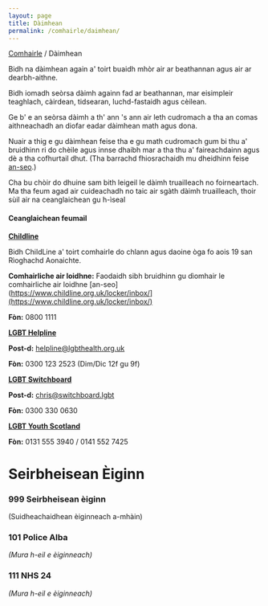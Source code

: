 ```yaml
---
layout: page
title: Dàimhean
permalink: /comhairle/daimhean/
---
```


[Comhairle]({{site.baseurl}}/comhairle/) / Dàimhean

Bidh na dàimhean again a' toirt buaidh mhòr air ar beathannan agus air ar dearbh-aithne.

Bidh iomadh seòrsa dàimh againn fad ar beathannan, mar eisimpleir teaghlach, càirdean, tidsearan, luchd-fastaidh agus cèilean.

Ge b' e an seòrsa dàimh a th' ann 's ann air leth cudromach a tha an comas aithneachadh an diofar eadar dàimhean math agus dona.

Nuair a thig e gu dàimhean feise tha e gu math cudromach gum bi thu a' bruidhinn ri do chèile agus innse dhaibh mar a tha thu a' faireachdainn agus dè a tha cofhurtail dhut. (Tha barrachd fhiosrachaidh mu dheidhinn feise [an-seo]({{site.baseurl}}/comhairle/feise/).)

Cha bu chòir do dhuine sam bith leigeil le dàimh truailleach no foirneartach. Ma tha feum agad air cuideachadh no taic air sgàth dàimh truailleach, thoir sùil air na ceanglaichean gu h-ìseal

#### Ceanglaichean feumail

[**Childline**](https://www.childline.org.uk/info-advice/your-feelings/sexual-identity/)

Bidh ChildLine a' toirt comhairle do chlann agus daoine òga fo aois 19 san Rìoghachd Aonaichte.

**Comhairliche air loidhne:** Faodaidh sibh bruidhinn gu dìomhair le comhairliche air loidhne [an-seo](https://www.childline.org.uk/locker/inbox/](https://www.childline.org.uk/locker/inbox/)

**Fòn:** 0800 1111

[**LGBT Helpline**](http://www.lgbthealth.org.uk/helpline/)

**Post-d:** helpline@lgbthealth.org.uk

**Fòn:** 0300 123 2523 (Dim/Dic 12f gu 9f)

[**LGBT Switchboard**](https://switchboard.lgbt/)

**Post-d:** chris@switchboard.lgbt

**Fòn:** 0300 330 0630

[**LGBT Youth Scotland**](https://www.lgbtyouth.org.uk/)

**Fòn:** 0131 555 3940 / 0141 552 7425

# Seirbheisean Èiginn

### **999** Seirbheisean èiginn

(Suidheachaidhean èiginneach a-mhàin)

### **101** Police Alba

_(Mura h-eil e èiginneach)_

### **111** NHS 24

_(Mura h-eil e èiginneach)_
